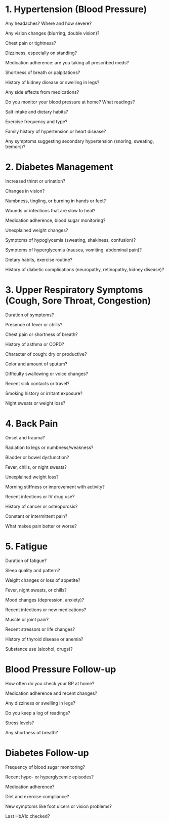 # 1. Hypertension (Blood Pressure)
Any headaches? Where and how severe?

Any vision changes (blurring, double vision)?

Chest pain or tightness?

Dizziness, especially on standing?

Medication adherence: are you taking all prescribed meds?

Shortness of breath or palpitations?

History of kidney disease or swelling in legs?

Any side effects from medications?

Do you monitor your blood pressure at home? What readings?

Salt intake and dietary habits?

Exercise frequency and type?

Family history of hypertension or heart disease?

Any symptoms suggesting secondary hypertension (snoring, sweating, tremors)?

# 2. Diabetes Management
Increased thirst or urination?

Changes in vision?

Numbness, tingling, or burning in hands or feet?

Wounds or infections that are slow to heal?

Medication adherence, blood sugar monitoring?

Unexplained weight changes?

Symptoms of hypoglycemia (sweating, shakiness, confusion)?

Symptoms of hyperglycemia (nausea, vomiting, abdominal pain)?

Dietary habits, exercise routine?

History of diabetic complications (neuropathy, retinopathy, kidney disease)?

# 3. Upper Respiratory Symptoms (Cough, Sore Throat, Congestion)
Duration of symptoms?

Presence of fever or chills?

Chest pain or shortness of breath?

History of asthma or COPD?

Character of cough: dry or productive?

Color and amount of sputum?

Difficulty swallowing or voice changes?

Recent sick contacts or travel?

Smoking history or irritant exposure?

Night sweats or weight loss?

# 4. Back Pain
Onset and trauma?

Radiation to legs or numbness/weakness?

Bladder or bowel dysfunction?

Fever, chills, or night sweats?

Unexplained weight loss?

Morning stiffness or improvement with activity?

Recent infections or IV drug use?

History of cancer or osteoporosis?

Constant or intermittent pain?

What makes pain better or worse?

# 5. Fatigue
Duration of fatigue?

Sleep quality and pattern?

Weight changes or loss of appetite?

Fever, night sweats, or chills?

Mood changes (depression, anxiety)?

Recent infections or new medications?

Muscle or joint pain?

Recent stressors or life changes?

History of thyroid disease or anemia?

Substance use (alcohol, drugs)?

# Blood Pressure Follow-up
How often do you check your BP at home?

Medication adherence and recent changes?

Any dizziness or swelling in legs?

Do you keep a log of readings?

Stress levels?

Any shortness of breath?

# Diabetes Follow-up
Frequency of blood sugar monitoring?

Recent hypo- or hyperglycemic episodes?

Medication adherence?

Diet and exercise compliance?

New symptoms like foot ulcers or vision problems?

Last HbA1c checked?


